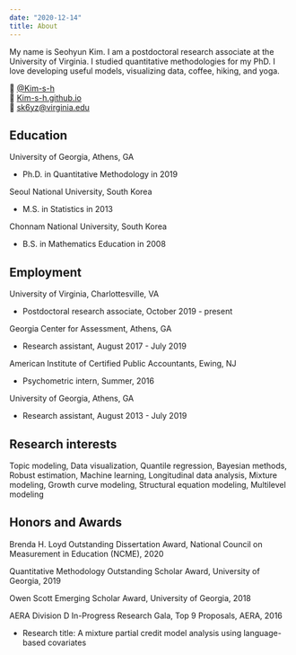 ```yaml
---
date: "2020-12-14"
title: About
---
```

  
My name is Seohyun Kim. I am a postdoctoral research associate at the University of Virginia. I studied quantitative methodologies for my PhD. I love developing useful models, visualizing data, coffee, hiking, and yoga.

<!--I am also a big fan of "[The Office](https://kim-s-h.github.io/gallery)"!-->


:octopus: [@Kim-s-h](https://github.com/Kim-s-h)  
:shaved_ice: [Kim-s-h.github.io](https://Kim-s-h.github.io)  
:email: <i class="fas fa-paper-plane"></i> <sk6yz@virginia.edu>



## Education

University of Georgia, Athens, GA 

  * Ph.D. in Quantitative Methodology in 2019

Seoul National University, South Korea

  * M.S. in Statistics in 2013

Chonnam National University, South Korea

  * B.S. in Mathematics Education in 2008

## Employment

University of Virginia, Charlottesville, VA 

  * Postdoctoral research associate, October 2019 - present
  
Georgia Center for Assessment, Athens, GA

  * Research assistant, August 2017 - July 2019
  
American Institute of Certified Public Accountants, Ewing, NJ

  * Psychometric intern, Summer, 2016

University of Georgia, Athens, GA

  * Research assistant, August 2013 - July 2019

## Research interests

Topic modeling, Data visualization, Quantile regression, Bayesian methods, Robust estimation, Machine learning, Longitudinal data analysis, Mixture modeling, Growth curve modeling, Structural equation modeling, Multilevel modeling

## Honors and Awards

Brenda H. Loyd Outstanding Dissertation Award, National Council on Measurement in Education (NCME), 2020  

Quantitative Methodology Outstanding Scholar Award, University of Georgia, 2019 

Owen Scott Emerging Scholar Award, University of Georgia, 2018 

AERA Division D In-Progress Research Gala, Top 9 Proposals, AERA, 2016

  * Research title: A mixture partial credit model analysis using language-based covariates